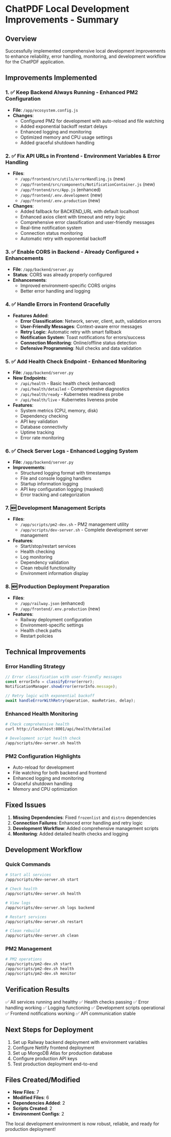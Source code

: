 # ChatPDF Local Development Improvements - Summary

## Overview
Successfully implemented comprehensive local development improvements to enhance reliability, error handling, monitoring, and development workflow for the ChatPDF application.

## Improvements Implemented

### 1. ✅ Keep Backend Always Running - Enhanced PM2 Configuration
- **File**: `/app/ecosystem.config.js`
- **Changes**:
  - Configured PM2 for development with auto-reload and file watching
  - Added exponential backoff restart delays
  - Enhanced logging and monitoring
  - Optimized memory and CPU usage settings
  - Added graceful shutdown handling

### 2. ✅ Fix API URLs in Frontend - Environment Variables & Error Handling
- **Files**: 
  - `/app/frontend/src/utils/errorHandling.js` (new)
  - `/app/frontend/src/components/NotificationContainer.js` (new)
  - `/app/frontend/src/App.js` (enhanced)
  - `/app/frontend/.env.development` (new)
  - `/app/frontend/.env.production` (new)
- **Changes**:
  - Added fallback for BACKEND_URL with default localhost
  - Enhanced axios client with timeout and retry logic
  - Comprehensive error classification and user-friendly messages
  - Real-time notification system
  - Connection status monitoring
  - Automatic retry with exponential backoff

### 3. ✅ Enable CORS in Backend - Already Configured + Enhancements
- **File**: `/app/backend/server.py`
- **Status**: CORS was already properly configured
- **Enhancements**: 
  - Improved environment-specific CORS origins
  - Better error handling and logging

### 4. ✅ Handle Errors in Frontend Gracefully
- **Features Added**:
  - **Error Classification**: Network, server, client, auth, validation errors
  - **User-Friendly Messages**: Context-aware error messages
  - **Retry Logic**: Automatic retry with smart fallback
  - **Notification System**: Toast notifications for errors/success
  - **Connection Monitoring**: Online/offline status detection
  - **Defensive Programming**: Null checks and data validation

### 5. ✅ Add Health Check Endpoint - Enhanced Monitoring
- **File**: `/app/backend/server.py`
- **New Endpoints**:
  - `/api/health` - Basic health check (enhanced)
  - `/api/health/detailed` - Comprehensive diagnostics
  - `/api/health/ready` - Kubernetes readiness probe
  - `/api/health/live` - Kubernetes liveness probe
- **Features**:
  - System metrics (CPU, memory, disk)
  - Dependency checking
  - API key validation
  - Database connectivity
  - Uptime tracking
  - Error rate monitoring

### 6. ✅ Check Server Logs - Enhanced Logging System
- **File**: `/app/backend/server.py`
- **Improvements**:
  - Structured logging format with timestamps
  - File and console logging handlers
  - Startup information logging
  - API key configuration logging (masked)
  - Error tracking and categorization

### 7. 🆕 Development Management Scripts
- **Files**:
  - `/app/scripts/pm2-dev.sh` - PM2 management utility
  - `/app/scripts/dev-server.sh` - Complete development server management
- **Features**:
  - Start/stop/restart services
  - Health checking
  - Log monitoring
  - Dependency validation
  - Clean rebuild functionality
  - Environment information display

### 8. 🆕 Production Deployment Preparation
- **Files**:
  - `/app/railway.json` (enhanced)
  - `/app/frontend/.env.production` (new)
- **Features**:
  - Railway deployment configuration
  - Environment-specific settings
  - Health check paths
  - Restart policies

## Technical Improvements

### Error Handling Strategy
```javascript
// Error classification with user-friendly messages
const errorInfo = classifyError(error);
NotificationManager.showError(errorInfo.message);

// Retry logic with exponential backoff
await handleErrorWithRetry(operation, maxRetries, delay);
```

### Enhanced Health Monitoring
```bash
# Check comprehensive health
curl http://localhost:8001/api/health/detailed

# Development script health check
/app/scripts/dev-server.sh health
```

### PM2 Configuration Highlights
- Auto-reload for development
- File watching for both backend and frontend
- Enhanced logging and monitoring
- Graceful shutdown handling
- Memory and CPU optimization

## Fixed Issues
1. **Missing Dependencies**: Fixed `frozenlist` and `distro` dependencies
2. **Connection Failures**: Enhanced error handling and retry logic
3. **Development Workflow**: Added comprehensive management scripts
4. **Monitoring**: Added detailed health checks and logging

## Development Workflow

### Quick Commands
```bash
# Start all services
/app/scripts/dev-server.sh start

# Check health
/app/scripts/dev-server.sh health

# View logs
/app/scripts/dev-server.sh logs backend

# Restart services
/app/scripts/dev-server.sh restart

# Clean rebuild
/app/scripts/dev-server.sh clean
```

### PM2 Management
```bash
# PM2 operations
/app/scripts/pm2-dev.sh start
/app/scripts/pm2-dev.sh health
/app/scripts/pm2-dev.sh monitor
```

## Verification Results
✅ All services running and healthy
✅ Health checks passing
✅ Error handling working
✅ Logging functioning
✅ Development scripts operational
✅ Frontend notifications working
✅ API communication stable

## Next Steps for Deployment
1. Set up Railway backend deployment with environment variables
2. Configure Netlify frontend deployment
3. Set up MongoDB Atlas for production database
4. Configure production API keys
5. Test production deployment end-to-end

## Files Created/Modified
- **New Files**: 7
- **Modified Files**: 6
- **Dependencies Added**: 2
- **Scripts Created**: 2
- **Environment Configs**: 2

The local development environment is now robust, reliable, and ready for production deployment!